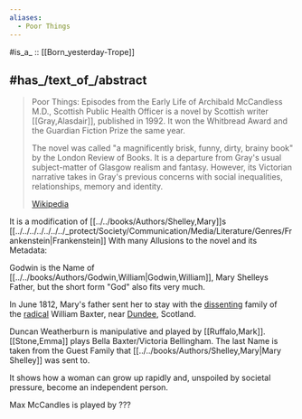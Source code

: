 ```yaml
---
aliases:
  - Poor Things
---
```


#is_a_ ::  [[Born_yesterday-Trope]] 

## #has_/text_of_/abstract 

> Poor Things: Episodes from the Early Life of Archibald McCandless M.D., 
> Scottish Public Health Officer is a novel by Scottish writer [[Gray,Alasdair]], 
> published in 1992. 
> It won the Whitbread Award and the Guardian Fiction Prize the same year.
>
> The novel was called "a magnificently brisk, funny, dirty, brainy book" 
> by the London Review of Books. 
> It is a departure from Gray's usual subject-matter of Glasgow realism and fantasy. 
> However, its Victorian narrative takes in Gray's previous 
> concerns with social inequalities, relationships, memory and identity.
>
> [Wikipedia](https://en.wikipedia.org/wiki/Poor%20Things)

It is a modification of [[../../books/Authors/Shelley,Mary]]s [[../../../../../../../_protect/Society/Communication/Media/Literature/Genres/Frankenstein|Frankenstein]] 
With many Allusions to the novel and its Metadata: 

Godwin is the Name of [[../../books/Authors/Godwin,William|Godwin,William]], Mary Shelleys Father, but the short form "God" also fits very much. 

In June 1812, Mary's father sent her to stay with the [dissenting](https://en.wikipedia.org/wiki/Dissenter "Dissenter") family of the [radical](https://en.wikipedia.org/wiki/Radicalism_(historical) "Radicalism (historical)") William Baxter, near [Dundee](https://en.wikipedia.org/wiki/Dundee "Dundee"), Scotland. 

Duncan Weatherburn is manipulative and played by [[Ruffalo,Mark]]. 
[[Stone,Emma]] plays Bella Baxter/Victoria Bellingham. The last Name is taken from the Guest Family that [[../../books/Authors/Shelley,Mary|Mary Shelley]] was sent to. 

It shows how a woman can grow up rapidly and, unspoiled by societal pressure, 
become an independent person. 

Max McCandles is played by ???



